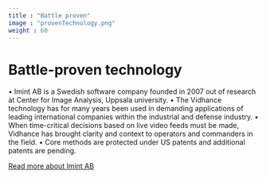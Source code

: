 ```yaml
---
title : "Battle proven"
image : "provenTechnology.png"
weight : 60
---
```

# Battle-proven technology

• Imint AB is a Swedish software company founded in 2007 out of research at Center for Image Analysis, Uppsala university.
• The Vidhance technology has for many years been used in demanding applications of leading international companies within the industrial and defense industry.
• When time-critical decisions based on live video feeds must be made, Vidhance has brought clarity and context to operators and commanders in the field.
• Core methods are protected under US patents and additional patents are pending.

[Read more about Imint AB](/about/about)


